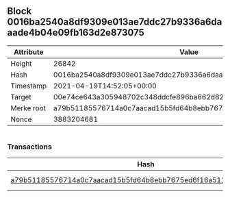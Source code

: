 ## Block 0016ba2540a8df9309e013ae7ddc27b9336a6daaade4b04e09fb163d2e873075

Attribute | Value
--- | ---
Height | 26842
Hash | 0016ba2540a8df9309e013ae7ddc27b9336a6daaade4b04e09fb163d2e873075
Timestamp | 2021-04-19T14:52:05+00:00
Target | 00e74ce643a305948702c348ddcfe896ba662d82c1a228faf4ad12250f07334e
Merke root | a79b51185576714a0c7aacad15b5fd64b8ebb7675ed6f16a5119cc6c401d600d
Nonce | 3883204681

```

```

### Transactions

Hash | Amount
--- | ---
[a79b51185576714a0c7aacad15b5fd64b8ebb7675ed6f16a5119cc6c401d600d](a79b51185576714a0c7aacad15b5fd64b8ebb7675ed6f16a5119cc6c401d600d.md) | 10.00000000 SKEPTI 
